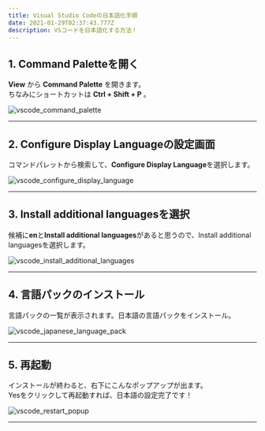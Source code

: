 ```yaml
---
title: Visual Studio Codeの日本語化手順
date: 2021-01-29T02:37:43.777Z
description: VSコードを日本語化する方法！
---
```

## 1. Command Paletteを開く

**View** から **Command Palette** を開きます。\
ちなみにショートカットは **Ctrl + Shift + P** 。

![vscode_command_palette](/img/vscode_la_setting_1.png "vscode_la_setting_1")

- - -

## 2. Configure Display Languageの設定画面

コマンドパレットから検索して、**Configure Display Language**を選択します。

![vscode_configure_display_language](/img/vscode_la_setting_2.png "vscode_setting_2")

- - -

## 3. Install additional languagesを選択

候補に**en**と**Install additional languages**があると思うので、Install additional languagesを選択します。

![vscode_install_additional_languages](/img/vscode_la_setting_3.png "vscode_la_setting_3")

- - -

## 4. 言語パックのインストール

言語パックの一覧が表示されます。日本語の言語パックをインストール。

![vscode_japanese_language_pack](/img/vscode_la_setting_4.png "vscode_la_setting_4")

- - -

## 5. 再起動

インストールが終わると、右下にこんなポップアップが出ます。\
Yesをクリックして再起動すれば、日本語の設定完了です！

![vscode_restart_popup](/img/vscode_la_setting_5.png "vscode_la_setting_5")

- - -